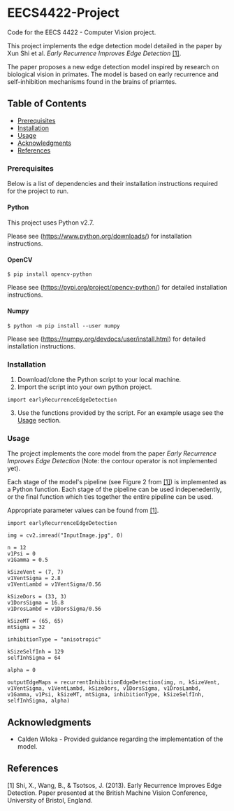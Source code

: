 # EECS4422-Project

Code for the EECS 4422 - Computer Vision project. 

This project implements the edge detection model detailed in the paper by Xun Shi et al. <i>Early Recurrence Improves Edge Detection</i> [[1]](#references).

The paper proposes a new edge detection model inspired by research on biological vision in primates. The model is based on early recurrence and self-inhibition mechanisms found in the brains of priamtes. 


## Table of Contents

- [Prerequisites](#prerequisites)
- [Installation](#installation)
- [Usage](#usage)
- [Acknowledgments](#acknowledgments)
- [References](#references)


### Prerequisites

Below is a list of dependencies and their installation instructions required for the project to run.

#### Python

This project uses Python v2.7. 

Please see (https://www.python.org/downloads/) for installation instructions.

#### OpenCV

```
$ pip install opencv-python
```
Please see (https://pypi.org/project/opencv-python/) for detailed installation instructions.

#### Numpy

```
$ python -m pip install --user numpy
```
Please see (https://numpy.org/devdocs/user/install.html) for detailed installation instructions.


### Installation

1. Download/clone the Python script to your local machine.
2. Import the script into your own python project.
```
import earlyRecurrenceEdgeDetection
```
3. Use the functions provided by the script. For an example usage see the [Usage](#usage) section.


### Usage

The project implements the core model from the paper <i>Early Recurrence Improves Edge Detection</i> (Note: the contour operator is not implemented yet). 

Each stage of the model's pipeline (see Figure 2 from [[1]](#references)) is implemented as a Python function. Each stage of the pipeline can be used indepenedently, or the final function which ties together the entire pipeline can be used.

Appropriate parameter values can be found from [[1]](#references).

```
import earlyRecurrenceEdgeDetection

img = cv2.imread("InputImage.jpg", 0)

n = 12
v1Psi = 0 
v1Gamma = 0.5 

kSizeVent = (7, 7) 
v1VentSigma = 2.8 
v1VentLambd = v1VentSigma/0.56 

kSizeDors = (33, 3) 
v1DorsSigma = 16.8
v1DrosLambd = v1DorsSigma/0.56

kSizeMT = (65, 65)
mtSigma = 32

inhibitionType = "anisotropic"

kSizeSelfInh = 129
selfInhSigma = 64

alpha = 0

outputEdgeMaps = recurrentInhibitionEdgeDetection(img, n, kSizeVent, v1VentSigma, v1VentLambd, kSizeDors, v1DorsSigma, v1DrosLambd, v1Gamma, v1Psi, kSizeMT, mtSigma, inhibitionType, kSizeSelfInh, selfInhSigma, alpha)
```

## Acknowledgments

* Calden Wloka - Provided guidance regarding the implementation of the model.

## References

[1] Shi, X., Wang, B., & Tsotsos, J. (2013). Early Recurrence Improves Edge Detection. Paper
presented at the British Machine Vision Conference, University of Bristol, England. 
